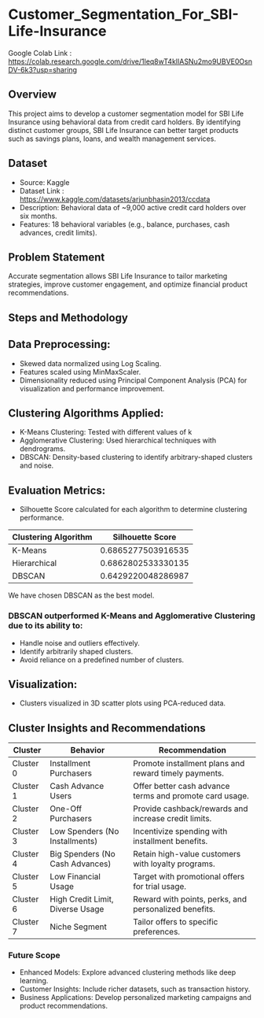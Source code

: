 # Customer_Segmentation_For_SBI-Life-Insurance

Google Colab Link : https://colab.research.google.com/drive/1leq8wT4kIlASNu2mo9UBVE0OsnDV-6k3?usp=sharing

## Overview
This project aims to develop a customer segmentation model for SBI Life Insurance using behavioral data from credit card holders. By identifying distinct customer groups, SBI Life Insurance can better target products such as savings plans, loans, and wealth management services.

## Dataset
- Source: Kaggle
- Dataset Link : https://www.kaggle.com/datasets/arjunbhasin2013/ccdata
- Description: Behavioral data of ~9,000 active credit card holders over six months.
- Features: 18 behavioral variables (e.g., balance, purchases, cash advances, credit limits).


## Problem Statement
Accurate segmentation allows SBI Life Insurance to tailor marketing strategies, improve customer engagement, and optimize financial product recommendations.

## Steps and Methodology


## Data Preprocessing:

- Skewed data normalized using Log Scaling.
- Features scaled using MinMaxScaler.
- Dimensionality reduced using Principal Component Analysis (PCA) for visualization and performance improvement.


## Clustering Algorithms Applied:

- K-Means Clustering: Tested with different values of k
- Agglomerative Clustering: Used hierarchical techniques with dendrograms.
- DBSCAN: Density-based clustering to identify arbitrary-shaped clusters and noise.


## Evaluation Metrics:

- Silhouette Score calculated for each algorithm to determine clustering performance.

| Clustering Algorithm | Silhouette Score         |
|-----------------------|--------------------------|
| K-Means              | 0.6865277503916535       |
| Hierarchical         | 0.6862802533330135       |
| DBSCAN               | 0.6429220048286987       |

We have chosen DBSCAN as the best model.

### DBSCAN outperformed K-Means and Agglomerative Clustering due to its ability to:
- Handle noise and outliers effectively.
- Identify arbitrarily shaped clusters.
- Avoid reliance on a predefined number of clusters.


## Visualization:

- Clusters visualized in 3D scatter plots using PCA-reduced data.


## Cluster Insights and Recommendations


| Cluster | Behavior                                | Recommendation                                           |
|---------|-----------------------------------------|---------------------------------------------------------|
| Cluster 0 | Installment Purchasers                 | Promote installment plans and reward timely payments.   |
| Cluster 1 | Cash Advance Users                     | Offer better cash advance terms and promote card usage. |
| Cluster 2 | One-Off Purchasers                     | Provide cashback/rewards and increase credit limits.    |
| Cluster 3 | Low Spenders (No Installments)         | Incentivize spending with installment benefits.         |
| Cluster 4 | Big Spenders (No Cash Advances)        | Retain high-value customers with loyalty programs.      |
| Cluster 5 | Low Financial Usage                    | Target with promotional offers for trial usage.        |
| Cluster 6 | High Credit Limit, Diverse Usage       | Reward with points, perks, and personalized benefits.   |
| Cluster 7 | Niche Segment                          | Tailor offers to specific preferences.                  |




### Future Scope
- Enhanced Models: Explore advanced clustering methods like deep learning.
- Customer Insights: Include richer datasets, such as transaction history.
- Business Applications: Develop personalized marketing campaigns and product recommendations.
